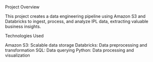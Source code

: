 Project Overview

This project creates a data engineering pipeline using Amazon S3 and Databricks to ingest, process, and analyze IPL data, extracting valuable business insights.

Technologies Used

Amazon S3: Scalable data storage
Databricks: Data preprocessing and transformation
SQL: Data querying
Python: Data processing and visualization
